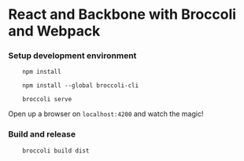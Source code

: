 # React and Backbone with Broccoli and Webpack

### Setup development environment

```
	npm install

	npm install --global broccoli-cli

	broccoli serve
```
Open up a browser on `localhost:4200` and watch the magic!

### Build and release

```
	broccoli build dist
```
